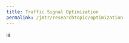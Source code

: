 ```yaml
---
title: Traffic Signal Optimization
permalink: /jmtr/researchtopic/optimization
---
```



<style>
.intro{
font-family:times;
font-size:21px;
}
</style>

iii